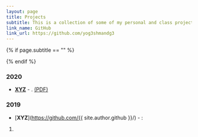 ```yaml
---
layout: page
title: Projects
subtitle: This is a collection of some of my personal and class projects. A (possibly) more updated list of them can also be found on my
link_name: GitHub
link_url: https://github.com/yog3shmandg3
---
```


{% if page.subtitle == "" %}
<div class="empty_subtitle"></div>
{% endif %}

### 2020
- [**XYZ**](/docs/) - . [(PDF)](/docs/)

### 2019
- [**XYZ**](https://github.com/{{ site.author.github }}/) - :
1. 

<!--### 2008
- [**Slot Machine**](https://github.com/{{ site.author.github }}/slot-machine) - Basic game in Javascript emulating a slot machine. Used as a way to learn the very basics of Javascript during a set of technical courses that occur in Spain between High School and College.-->
